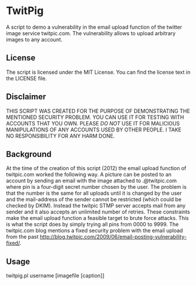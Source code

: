 # TwitPig

A script to demo a vulnerability in the email upload function of the twitter image service twitpic.com. The vulnerability allows to upload arbitrary images to any account.

## License

The script is licensed under the MIT License. You can find the license text in the LICENSE file.

## Disclaimer

THIS SCRIPT WAS CREATED FOR THE PURPOSE OF DEMONSTRATING THE MENTIONED SECURITY PROBLEM. YOU CAN USE IT FOR TESTING WITH ACCOUNTS THAT YOU OWN. PLEASE *DO NOT* USE IT FOR MALICIOUS MANIPULATIONS OF ANY ACCOUNTS USED BY OTHER PEOPLE. I TAKE NO RESPONSIBILITY FOR ANY HARM DONE.

## Background

At the time of the creation of this script (2012) the email upload function of twitpic.com worked the following way. A picture can be posted to an account by sending an email with the image attached to <username>.<pin>@twitpic.com where pin is a four-digit secret number chosen by the user. The problem is that the number is the same for all uploads until it is changed by the user and the mail-address of the sender cannot be restricted (which could be checked by DKIM). Instead the twitpic STMP server accepts mail from any sender and it also accepts an unlimited number of retries. These constraints make the email upload function a feasible target to brute force attacks. This is what the script does by simply trying all pins from 0000 to 9999. The twitpic.com blog mentions a fixed security problem with the email upload from the past http://blog.twitpic.com/2009/06/email-posting-vulnerability-fixed/.

## Usage

twitpig.pl username [imagefile [caption]]

